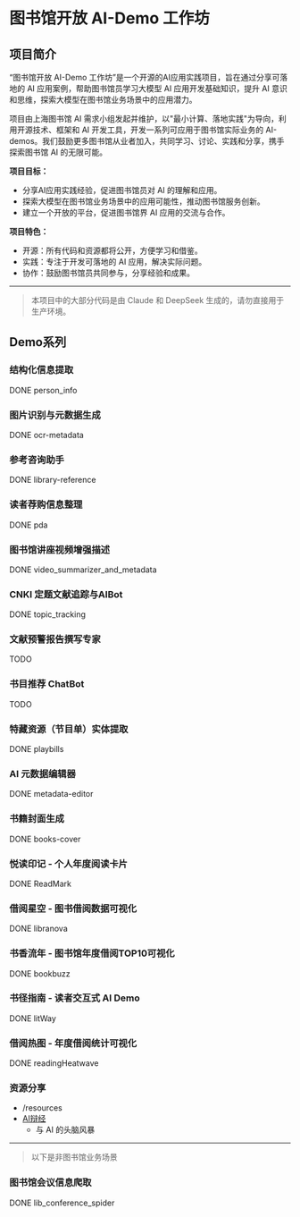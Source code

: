 # 图书馆开放 AI-Demo 工作坊

##  项目简介

“图书馆开放 AI-Demo 工作坊”是一个开源的AI应用实践项目，旨在通过分享可落地的 AI 应用案例，帮助图书馆员学习大模型 AI 应用开发基础知识，提升 AI 意识和思维，探索大模型在图书馆业务场景中的应用潜力。

项目由上海图书馆 AI 需求小组发起并维护，以"最小计算、落地实践"为导向，利用开源技术、框架和 AI 开发工具，开发一系列可应用于图书馆实际业务的 AI-demos。我们鼓励更多图书馆从业者加入，共同学习、讨论、实践和分享，携手探索图书馆 AI 的无限可能。

**项目目标：**

* 分享AI应用实践经验，促进图书馆员对 AI 的理解和应用。
* 探索大模型在图书馆业务场景中的应用可能性，推动图书馆服务创新。
* 建立一个开放的平台，促进图书馆界 AI 应用的交流与合作。

**项目特色：**

* 开源：所有代码和资源都将公开，方便学习和借鉴。
* 实践：专注于开发可落地的 AI 应用，解决实际问题。
* 协作：鼓励图书馆员共同参与，分享经验和成果。


---

> 本项目中的大部分代码是由 Claude 和 DeepSeek 生成的，请勿直接用于生产环境。

## Demo系列

### 结构化信息提取

DONE person_info

### 图片识别与元数据生成

DONE ocr-metadata

### 参考咨询助手

DONE library-reference

### 读者荐购信息整理

DONE pda

### 图书馆讲座视频增强描述

DONE video_summarizer_and_metadata

### CNKI 定题文献追踪与AIBot

DONE topic_tracking

### 文献预警报告撰写专家

TODO

### 书目推荐 ChatBot

TODO

### 特藏资源（节目单）实体提取

DONE  playbills

### AI 元数据编辑器

DONE metadata-editor

### 书籍封面生成

DONE books-cover

### 悦读印记 - 个人年度阅读卡片

DONE ReadMark

### 借阅星空 - 图书借阅数据可视化

DONE libranova

### 书香流年 - 图书馆年度借阅TOP10可视化

DONE bookbuzz

### 书径指南 - 读者交互式 AI Demo

DONE litWay

### 借阅热图 - 年度借阅统计可视化

DONE readingHeatwave

### 资源分享

- /resources
- [AI辩经](https://xulei.xlog.app/tag/AI%E8%BE%A9%E7%BB%8F)
  - 与 AI 的头脑风暴

---

> 以下是非图书馆业务场景

### 图书馆会议信息爬取

DONE lib_conference_spider